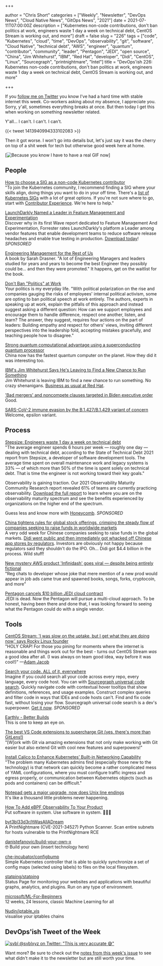 +++

author = "Chris Short"
categories = ["Weekly", "Newsletter", "DevOps News", "Cloud Native News", "GitOps News", "2021"]
date = 2021-07-11T07:00:00Z
description = ["Kubernetes non-code contributions, don't ban politics at work, engineers waste 1 day a week on technical debt, CentOS Stream is working out, and more"]
draft = false
slug = "226"
tags = ["code", "Kubernetes", "cloud", "time", "DevOps", "observability", "git", "software", "Cloud Native", "technical debt", "AWS", "engineer", "quantum", "contributor", "community", "leader", "Pentagon", "JEDI", "open source", "China", "Jim Whitehurst", "IBM", "Red Hat", "developer", "Didi", "CentOS", "Linux", "Sourcegraph", "printnightmare", "Intel"]
title = "DevOps'ish 226: Kubernetes non-code contributions, don't ban politics at work, engineers waste 1 day a week on technical debt, CentOS Stream is working out, and more"

+++

If you [follow me on Twitter](https://twitter.com/ChrisShort) you know I've had a hard time with stable internet this week. Co-workers asking about my absence, I appreciate you. Sorry, y'all, sometimes everything breaks at once. But then today I get this when working on something newsletter related.

Y'all... I can't. I can't. I can't.

{{< tweet 1413940994333102083 >}}

Then it got worse. I won't go into details but, let's just say it was the cherry on top of a shit week for tech but otherwise good week here at home.

[![Because you know I have to have a real GIF now](https://shortcdn.com/file/devopsish/big-bang-theory-guy-throwing-papers.gif)]

## People

[How to choose a SIG as a non-code Kubernetes contributor](https://www.kubernetes.dev/blog/2021/07/09/how-to-choose-a-sig-as-a-non-code-kubernetes-contributor/)  
"To join the Kubernetes community, I recommend finding a SIG where your skills align, doing things you want to do in your off time. There's a [list of Kubernetes SIGs](https://www.kubernetes.dev/resources/community-groups/) with a lot of great options. If you're not sure where to go, start with [Contributor Experience](https://github.com/kubernetes/community/tree/master/sig-contributor-experience). We're here to help."

[LaunchDarkly Named a Leader in Feature Management and Experimentation](https://learn.launchdarkly.com/forrester-wave/?utm_source=devopsish&utm_medium=news_pod&utm_campaign=21q2-newsletter&utm_content=ebook_forrester_newwave)  
Discover why in its first Wave report dedicated to Feature Management And Experimentation, Forrester rates LaunchDarkly's platform a Leader among vendor features that enable development teams to reduce software release headaches and enable true testing in production. [Download today](https://learn.launchdarkly.com/forrester-wave/?utm_source=devopsish&utm_medium=news_pod&utm_campaign=21q2-newsletter&utm_content=ebook_forrester_newwave)! *SPONSORED*

[Engineering Management for the Rest of Us](https://www.engmanagement.dev/)  
A book by Sarah Drasner. "A lot of Engineering Managers and leaders studied for years and years to become the best Engineer they possibly could be… and then they were promoted." It happens, get on the waitlist for the book.

[Don't Ban "Politics" at Work](https://hbr.org/2021/07/dont-ban-politics-at-work)  
Your politics is my everyday life. "With political polarization on the rise and companies gauging the risks of employees' internal political activism, some are opting to ban political speech at work entirely. The authors, experts in speaking up at work, explain the pitfalls of this approach and instead suggest asking a different question: How can we support employees and encourage them to handle difference, respect one another, listen, and learn? The answer, they suggest, requires four actions on the part of leaders: Building empathy and respect for others' views, inviting different perspectives into the leadership fold, accepting mistakes gracefully, and teaching people how to disagree."

[Strong quantum computational advantage using a superconducting quantum processor](https://arxiv.org/pdf/2106.14734.pdf)  
China now has the fastest quantum computer on the planet. How they did it was interesting too.

[IBM's Jim Whitehurst Says He's Leaving to Find a New Chance to Run Something](https://www.barrons.com/articles/ibm-jim-whitehurst-51625661249)  
Jim Whitehurst is leaving IBM to find a new chance to run something. No crazy shenanigans. [Business as usual at Red Hat](https://www.redhat.com/en/blog/red-hat-still-red-hat).

['Bad mergers' and noncompete clauses targeted in Biden executive order](https://arstechnica.com/tech-policy/2021/07/biden-seeks-trustbuster-status-in-push-to-unwind-bad-mergers/)  
Good.

[SARS-CoV-2 immune evasion by the B.1.427/B.1.429 variant of concern](https://science.sciencemag.org/content/early/2021/06/30/science.abi7994)  
Welcome, epsilon variant.

## Process

[Stepsize: Engineers waste 1 day a week on technical debt](https://venturebeat.com/2021/07/07/stepsize-engineers-waste-1-day-a-week-on-technical-debt/)  
"The average engineer spends 6 hours per week — roughly one day — dealing with technical debt, according to the State of Technical Debt 2021 report from Stepsize, a developer of software development tools. The average time spent on overall maintenance work and legacy systems is 33% — of which more than 50% of the time is spent solely on technical debt. That is time the engineer is not working toward their key goals."

Observability is gaining traction. Our 2021 Observability Maturity Community Research report revealed 61% of teams are currently practicing observability. [Download the full report](https://www.honeycomb.io/observability-maturity-community-findings-2021-devopsish/?&utm_source=devopsish&utm_medium=newsletter&utm_campaign=ad&utm_content=devopsish&utm_adgroup=) to learn where you are on the observability maturity spectrum and see the benefits experienced by organizations on the higher end of the spectrum.

Guess less and know more with [Honeycomb](https://ui.honeycomb.io/signup/?&utm_source=devopsish&utm_medium=newsletter&utm_campaign=ad&utm_content=product-signup). *SPONSORED*

[China tightens rules for global stock offerings, crimping the steady flow of companies seeking to raise funds in worldwide markets](https://www.scmp.com/business/china-business/article/3140076/china-tightens-rules-global-stock-offers-crimping-steady)  
A very odd week for Chinese companies seeking to raise funds in the global markets.  [Didi went public and then immediately got whacked off Chinese app stores by regulators](https://www.nytimes.com/2021/07/04/technology/china-didi-app-removed.html). Investors are obviously not happy because regulators said they shouldn't do the IPO. Oh... Didi got $4.4 billion in the process. Wild stuff!

[New mystery AWS product 'Infinidash' goes viral — despite being entirely fictional](https://www.theregister.com/AMP/2021/07/05/infinidash/)  
"Reg chats to developer whose joke that mere mention of a new prod would appear in job ads came true and spawned books, songs, forks, cryptocoin, and more"

[Pentagon cancels $10 billion JEDI cloud contract](https://www.cnbc.com/2021/07/06/pentagon-cancels-10-billion-jedi-cloud-contract.html)  
JEDI is dead. Now the Pentagon will pursue a multi-cloud approach. To be honest, having been there and done that, I was looking forward to seeing what the Pentagon could do with a single vendor.

## Tools

[CentOS Stream: 'I was slow on the uptake, but I get what they are doing now,' says Rocky Linux founder](https://www.theregister.com/2021/07/09/centos_stream_greg_kurtzer/)  
"HOLY CRAP! For those you pining for moments where the internet is reasonable and things work out for the best - turns out CentOS Stream *was* a good idea after all. (I was always on team good idea, way before it was cool!)" —[Adam Jacob](https://twitter.com/adamhjk/status/1413651685486981126)

[Search your code. ALL of it, everywhere](https://about.sourcegraph.com/?utm_source=devopsish&utm_medium=text&utm_campaign=try-sourcegraph&utm_content=try-text)  
Imagine if you could search all your code across every repo, every language, every code host. You can with [Sourcegraph universal code search](https://about.sourcegraph.com/?utm_source=devopsish&utm_medium=text&utm_campaign=try-sourcegraph&utm_content=try-text). Quickly navigate code with contextual hover tooltips that show definitions, references, and usage examples. Construct complex queries and filter code in ways that IDEs and code hosts can't. Find and fix code fast, without losing your flow. Sourcegraph universal code search is a dev's superpower. [Get it now](https://about.sourcegraph.com/?utm_source=devopsish&utm_medium=text&utm_campaign=try-sourcegraph&utm_content=try-text). *SPONSORED*

[Earthly - Better Builds](https://earthly.dev/)  
This is one to keep an eye on.

[The best VS Code extensions to supercharge Git (yes, there's more than GitLens!)](https://dev.to/jamieswift90/the-best-vs-code-extensions-to-supercharge-git-yes-there-s-more-than-gitlens-4588)  
"[W]ork with Git via amazing extensions that not only make working with Git easier but also extend Git with cool new features and superpowers!"

[Install Calico to Enhance Kubernetes’ Built-in Networking Capability](https://thenewstack.io/install-calico-to-enhance-kubernetes-built-in-networking-capability/)  
"The problem many Kubernetes admins find (especially those new to the technology) is that network can quickly become a rather complicated mess of YAML configurations, where you must configure traffic ingress and egress properly, or communication between Kubernetes objects (such as pods and containers) can be difficult."

[Notepad gets a major upgrade, now does Unix line endings](https://arstechnica.com/gadgets/2018/05/notepad-gets-a-major-upgrade-now-does-unix-line-endings/)  
It's like a thousand little problems never happening.

[How To Add eBPF Observability To Your Product](https://www.brendangregg.com/blog/2021-07-03/how-to-add-bpf-observability.html)  
Put software in system. Use software in system. 🌈🌈🌈

[byt3bl33d3r/ItWasAllADream](https://github.com/byt3bl33d3r/ItWasAllADream)  
A PrintNightmare (CVE-2021-34527) Python Scanner. Scan entire subnets for hosts vulnerable to the PrintNightmare RCE

[danistefanovic/build-your-own-x](https://github.com/danistefanovic/build-our-own-x)  
🤓 Build your own (insert technology here)

[che-incubator/configbump](https://github.com/che-incubator/configbump)  
Simple Kubernetes controller that is able to quickly synchronize a set of config maps (selected using labels) to files on the local filesystem.

[statping/statping](https://github.com/statping/statping)  
Status Page for monitoring your websites and applications with beautiful graphs, analytics, and plugins. Run on any type of environment.

[microsoft/ML-For-Beginners](https://github.com/microsoft/ML-For-Beginners)  
12 weeks, 24 lessons, classic Machine Learning for all

[Nudin/iptable_vis](https://github.com/Nudin/iptable_vis)  
visualise your iptables chains

## DevOps'ish Tweet of the Week

[![svbl @svblxyz on Twitter: "This is very accurate 😅"](https://shortcdn.com/file/devopsish/226-devopsish-tweet-of-the-week.png)](https://twitter.com/svblxyz/status/1413276163859001345)

Want more? Be sure to check out the [notes from this week's issue](https://devopsish.com/226/notes/) to see what didn't make it to the newsletter but are still worth your time.
